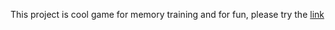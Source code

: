 
This project is cool game for memory training and for fun, please try the [link](https://varvarakorableva.github.io/Memo-Game/)

